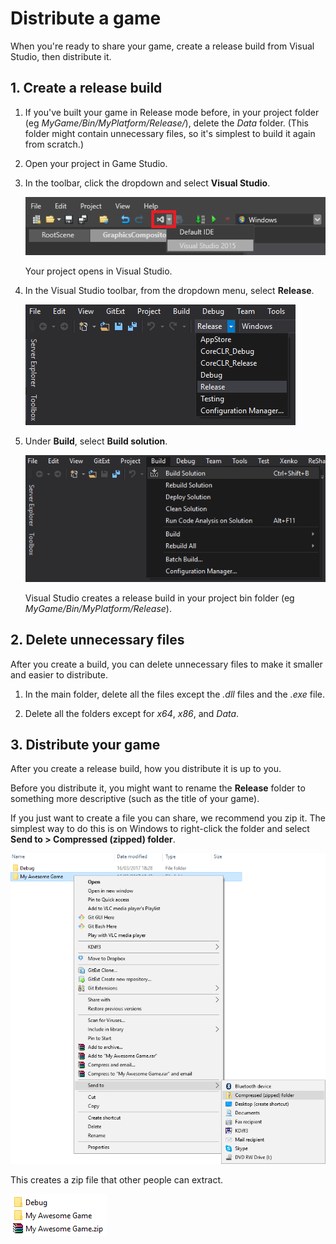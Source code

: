 # Distribute a game

When you're ready to share your game, create a release build from Visual Studio, then distribute it.

## 1. Create a release build

1. If you've built your game in Release mode before, in your project folder (eg *MyGame/Bin/MyPlatform/Release/*), delete the *Data* folder. (This folder might contain unnecessary files, so it's simplest to build it again from scratch.)

2. Open your project in Game Studio.

3. In the toolbar, click the dropdown and select **Visual Studio**.

    ![Open in VS](media/open-in-visual-studio.png)

    Your project opens in Visual Studio.

4. In the Visual Studio toolbar, from the dropdown menu, select **Release**.

    ![Select release](media/select-release.png)

5. Under **Build**, select **Build solution**.

    ![Build solution](media/build-solution.png)

    Visual Studio creates a release build in your project bin folder (eg *MyGame/Bin/MyPlatform/Release*).

## 2. Delete unnecessary files

After you create a build, you can delete unnecessary files to make it smaller and easier to distribute.

1. In the main folder, delete all the files except the *.dll* files and the *.exe* file.

2. Delete all the folders except for *x64*, *x86*, and *Data*.

## 3. Distribute your game

After you create a release build, how you distribute it is up to you. 

Before you distribute it, you might want to rename the **Release** folder to something more descriptive (such as the title of your game).

If you just want to create a file you can share, we recommend you zip it. The simplest way to do this is on Windows to right-click the folder and select **Send to > Compressed (zipped) folder**.

![Compress folder](media/compress-folder.png)

This creates a zip file that other people can extract.

![Zipped file](media/zip-file.png)